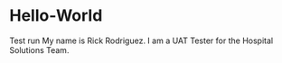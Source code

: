 # Hello-World
Test run
My name is Rick Rodriguez. I am a UAT Tester for the Hospital Solutions Team.
